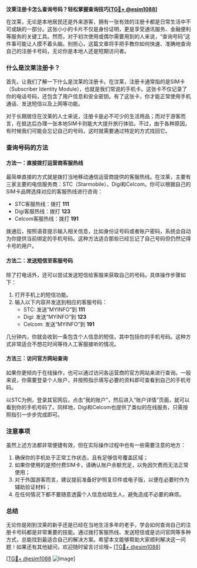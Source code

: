 **汶莱注册卡怎么查询号码？轻松掌握查询技巧[[TG💪+ @esim1088](https://t.me/s/esim1088)]**

在汶莱，无论是本地居民还是外来游客，拥有一张有效的注册卡都是日常生活中不可或缺的一部分。这张小小的卡片不仅是身份证明，更是享受通讯服务、金融便利等服务的关键工具。然而，对于初次使用或偶尔需要用到的人来说，“查询号码”这件事可能让人摸不着头脑。别担心，这篇文章将手把手教你如何快速、准确地查询自己的注册卡号码，无论你是本地人还是短期访问者。

### 什么是汶莱注册卡？

首先，让我们了解一下什么是汶莱的注册卡。在汶莱，注册卡通常指的是SIM卡（Subscriber Identity Module），也就是我们常说的手机卡。这张卡不仅记录了你的电话号码，还包含了用户信息和安全密钥。有了这张卡，你才能正常使用手机通话、发送短信以及上网等功能。

对于长期居住在汶莱的人士来说，注册卡是必不可少的生活用品；而对于游客而言，在抵达后办理一张本地SIM卡则能大大提升旅行体验。不过，由于各种原因，有时候我们可能会忘记自己的号码，这时就需要通过特定的方式找回它。

### 查询号码的方法

#### 方法一：直接拨打运营商客服热线

最简单直接的方式就是拨打当地移动通信运营商提供的客服热线。在汶莱，主要有三家主要的电信服务商：STC（Starmobile）、Digi和Celcom。你可以根据自己的SIM卡品牌选择对应的客服热线进行咨询：

- STC客服热线：拨打 **111**
- Digi客服热线：拨打 **123**
- Celcom客服热线：拨打 **191**

拨通后，按照语音提示输入相关信息，比如身份证号码或者账户密码，系统会自动为你提供当前绑定的手机号码。这种方法适合那些已经忘记了自己号码但仍然记得卡号的用户。

#### 方法二：发送短信至客服号码

除了打电话外，还可以尝试发送短信给客服来获取自己的号码。具体操作步骤如下：

1. 打开手机上的短信功能。
2. 输入以下内容并发送到相应的客服号码：
   - STC: 发送“MYINFO”到 **111**
   - Digi: 发送“MYINFO”到 **123**
   - Celcom: 发送“MYINFO”到 **191**

几分钟内，你就会收到一条包含个人信息的短信，其中包括你的手机号码。这种方式非常适合不想花时间等待人工客服接听的情况。

#### 方法三：访问官方网站查询

如果你更倾向于在线操作，也可以通过访问各运营商的官方网站来进行查询。一般来说，你需要登录个人账户，并按照指示填写必要的资料即可查看到自己的手机号码。

以STC为例，登录其官网后，点击“我的账户”，然后进入“账户详情”页面，就可以看到你的手机号码了。同样地，Digi和Celcom也提供了类似的在线服务，只需按照指引一步步完成即可。

### 注意事项

虽然上述方法都非常便捷有效，但在实际操作过程中也有一些需要注意的地方：

1. 确保你的手机处于正常工作状态，且有足够信号覆盖区域；
2. 如果你使用的是预付费SIM卡，请确认账户余额充足，以免因欠费而无法正常使用；
3. 对于外国游客而言，建议提前准备好护照复印件或电子版，以便在必要时作为辅助验证材料；
4. 在任何情况下都不要随意透露个人信息给陌生人，避免造成不必要的麻烦。

### 总结

无论你是刚到汶莱的新手还是已经在当地生活多年的老手，学会如何查询自己的注册卡号码都是非常重要的技能。通过拨打客服热线、发送短信或是访问官网等多种方式，总能找到最适合自己的解决方案。希望本文能够帮助大家顺利解决这一问题！如果还有其他疑问，欢迎随时留言讨论哦~ [[TG💪+ @esim1088](https://t.me/s/esim1088)]

[[TG💪+ @esim1088](https://t.me/s/esim1088) ![Image](https://i.postimg.cc/4NQfJmqS/Snipaste-2025-05-13-00-14-12.png)]